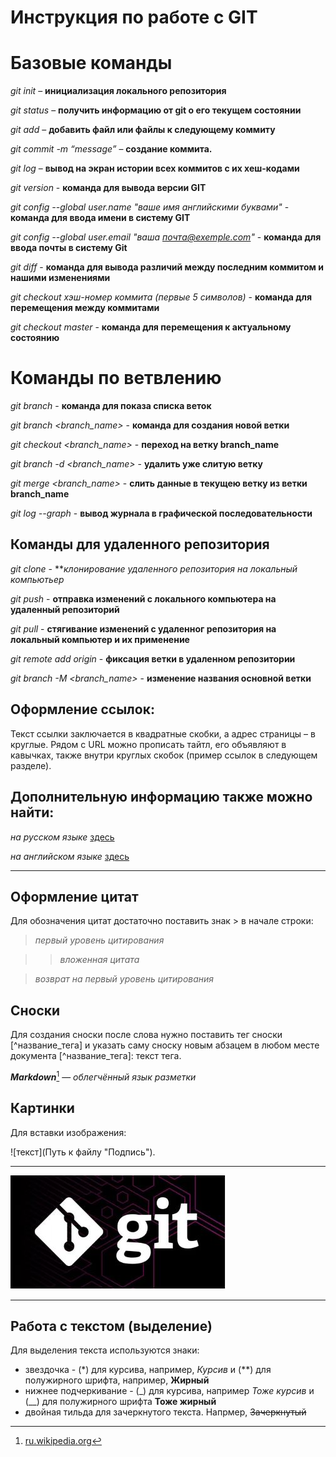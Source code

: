 # Инструкция по работе с GIT

# Базовые команды

*git init* – **инициализация локального репозитория**

*git status* – **получить информацию от git о его текущем состоянии**

*git add* – **добавить файл или файлы к следующему коммиту**

*git commit -m “message”* – **создание коммита.**

*git log* – **вывод на экран истории всех коммитов с их хеш-кодами**

*git version* - **команда для вывода версии GIT**

*git config --global user.name "ваше имя английскими буквами"* - **команда для ввода имени в систему GIT**

*git config --global user.email "ваша почта@exemple.com"* - **команда для ввода почты в систему Git** 

*git diff* - **команда для вывода различий между последним коммитом и нашими изменениями**

*git checkout хэш-номер коммита (первые 5 символов)* - **команда для перемещения между коммитами**

*git checkout master* - **команда для перемещения к актуальному состоянию**

# Команды по ветвлению

*git branch* - **команда для показа списка веток**

*git branch <branch_name>* - **команда для создания новой ветки**

*git checkout <branch_name>* - **переход на ветку branch_name**

*git branch -d <branch_name>* - **удалить уже слитую ветку**

*git merge <branch_name>* - **слить данные в текущею ветку из ветки branch_name**

*git log --graph* - **вывод журнала в графической последовательности**

## Команды для удаленного репозитория

*git clone* - ***клонирование удаленного репозитория на локальный компьютьер*

*git push* - **отправка изменений с локального компьютера на удаленный репозиторий**

*git pull* - **стягивание изменений с удаленног репозитория на локальный компьютер и их применение**

*git remote add origin* - **фиксация ветки в удаленном репозитории**

*git branch -M <branch_name>* - **изменение названия основной ветки**

## Оформление ссылок:

Текст ссылки заключается в квадратные скобки, а адрес страницы – в круглые. Рядом с URL можно прописать тайтл, его объявляют в кавычках, также внутри круглых скобок (пример ссылок  в следующем разделе).

## Дополнительную информацию также можно найти:

   *на русском языке* [здесь](https://texterra.ru/blog/ischerpyvayushchaya-shpargalka-po-sintaksisu-razmetki-markdown-na-zametku-avtoram-veb-razrabotchikam.html)

   *на английском языке* [здесь](https://www.w3schools.io/file/markdown-links/ "W3schools.io")

* * *

## Оформление цитат

Для обозначения цитат достаточно поставить знак > в начале строки:

> *первый уровень цитирования*

>

>> *вложенная цитата*

> 
> *возврат на первый уровень цитирования*

## Сноски

Для создания сноски после слова нужно поставить тег сноски [^название_тега] и указать саму сноску новым абзацем в любом месте документа [^название_тега]: текст тега.

   ***Markdown***[^1] — *облегчённый язык разметки*

[^1]: [ru.wikipedia.org](/wiki/Markdown "ru.wikipedia.org")

## Картинки

Для вставки изображения:

![текст](Путь к файлу "Подпись"). 

* * * * *
![Git logo](logo_git.JPG)
* * * * *

## Работа с текстом (выделение)

Для выделения текста используются знаки:
+ звездочка - (*) для курсива, например, *Курсив* и (**) для полужирного шрифта, например, **Жирный**
+ нижнее подчеркивание - (_) для курсива, например _Тоже курсив_ и (__) для полужирного шрифта __Тоже жирный__
+ двойная тильда для зачеркнутого текста. Напрмер, ~~Зачеркнутый~~